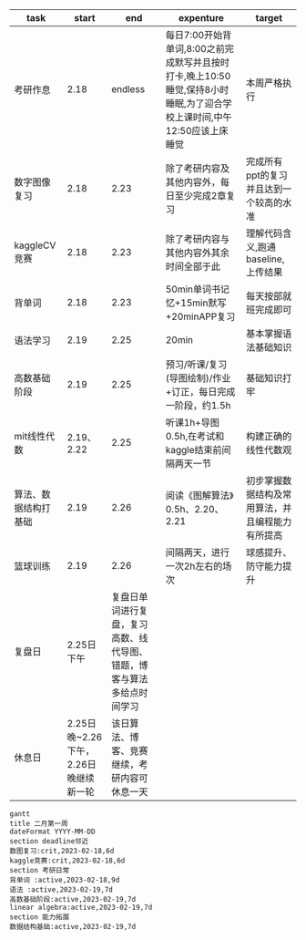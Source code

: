 | task                 | start                                 | end                                                                    | expenture                                                                                                              | target                                           |
| -------------------- | ------------------------------------- | ---------------------------------------------------------------------- | ---------------------------------------------------------------------------------------------------------------------- | ------------------------------------------------ |
| 考研作息             | 2.18                                  | endless                                                                | 每日7:00开始背单词,8:00之前完成默写并且按时打卡,晚上10:50睡觉,保持8小时睡眠,为了迎合学校上课时间,中午12:50应该上床睡觉 | 本周严格执行                                     |
| 数字图像复习         | 2.18                                  | 2.23                                                                   | 除了考研内容及其他内容外，每日至少完成2章复习                                                                          | 完成所有ppt的复习并且达到一个较高的水准          |
| kaggleCV竞赛         | 2.18                                  | 2.23                                                                   | 除了考研内容与其他内容外其余时间全部于此                                                                               | 理解代码含义,跑通baseline,上传结果               |
| 背单词               | 2.18                                  | 2.23                                                                   | 50min单词书记忆+15min默写+20minAPP复习                                                                                 | 每天按部就班完成即可                             |
| 语法学习             | 2.19                                  | 2.25                                                                   | 20min                                                                                                                  | 基本掌握语法基础知识                             |
| 高数基础阶段         | 2.19                                  | 2.25                                                                   | 预习/听课/复习(导图绘制)/作业+订正，每日完成一阶段，约1.5h                                                             | 基础知识打牢                                     |
| mit线性代数          | 2.19、2.22                            | 2.25                                                                   | 听课1h+导图0.5h,在考试和kaggle结束前间隔两天一节                                                                       | 构建正确的线性代数观                             |
| 算法、数据结构打基础 | 2.19                                  | 2.26                                                                   | 阅读《图解算法》0.5h、2.20、2.21                                                                                       | 初步掌握数据结构及常用算法，并且编程能力有所提高 |
| 篮球训练             | 2.19                                  | 2.26                                                                   | 间隔两天，进行一次2h左右的场次                                                                                         | 球感提升、防守能力提升                           |
| 复盘日               | 2.25日下午                            | 复盘日单词进行复盘，复习高数、线代导图、错题，博客与算法多给点时间学习 |                                                                                                                        |                                                  |
| 休息日               | 2.25日晚~2.26下午，2.26日晚继续新一轮 | 该日算法、博客、竞赛继续，考研内容可休息一天                           |                                                                                                                        |                                                  |

```mermaid
gantt
title 二月第一周
dateFormat YYYY-MM-DD
section deadline邻近
数图复习:crit,2023-02-18,6d
kaggle竞赛:crit,2023-02-18,6d
section 考研日常
背单词 :active,2023-02-18,9d
语法 :active,2023-02-19,7d
高数基础阶段:active,2023-02-19,7d
linear algebra:active,2023-02-19,7d
section 能力拓展
数据结构基础:active,2023-02-19,7d







```
